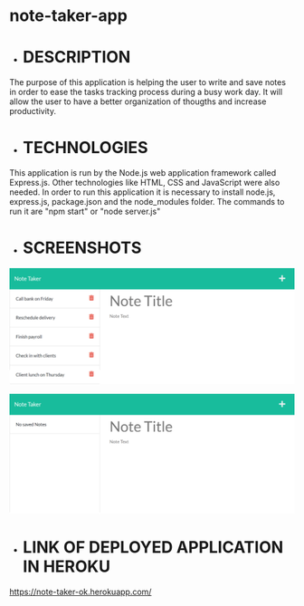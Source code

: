 # note-taker-app

- # DESCRIPTION

The purpose of this application is helping the user to write and save notes in order to ease the tasks tracking process during a busy work day. It will allow the user to have a better organization of thougths and increase productivity.

- # TECHNOLOGIES

This application is run by the Node.js web application framework called Express.js. Other technologies like HTML, CSS and JavaScript were also needed.
In order to run this application it is necessary to install node.js, express.js, package.json and the node_modules folder. The commands to run it are "npm start" or "node server.js"

- # SCREENSHOTS

![screnshot1.png](https://github.com/DinaLo44/note-taker-app/blob/main/screenshots/screenshot1.png)

![screenshot2.png](https://github.com/DinaLo44/note-taker-app/blob/main/screenshots/screenshot2.png)

- # LINK OF DEPLOYED APPLICATION IN HEROKU

https://note-taker-ok.herokuapp.com/







